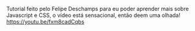 
Tutorial feito pelo Felipe Deschamps para eu poder aprender mais sobre Javascript e CSS, o vídeo está sensacional, então deem uma olhada!
https://youtu.be/fxm8cadCqbs